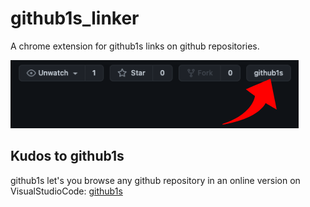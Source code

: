 # github1s_linker

A chrome extension for github1s links on github repositories.

![screenshot](screenshot.png)

## Kudos to github1s

github1s let's you browse any github repository in an online version on VisualStudioCode: [github1s](https://github.com/conwnet/github1s)
